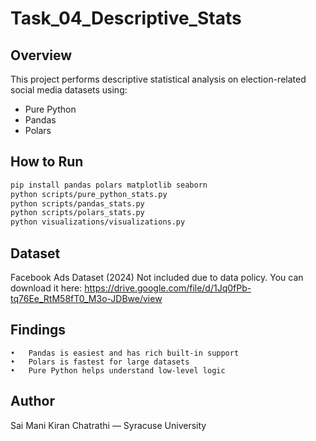 # Task_04_Descriptive_Stats

## Overview
This project performs descriptive statistical analysis on election-related social media datasets using:
- Pure Python
- Pandas
- Polars

## How to Run

```bash
pip install pandas polars matplotlib seaborn
python scripts/pure_python_stats.py
python scripts/pandas_stats.py
python scripts/polars_stats.py
python visualizations/visualizations.py
```

## Dataset

Facebook Ads Dataset (2024)
Not included due to data policy.
You can download it here: https://drive.google.com/file/d/1Jq0fPb-tq76Ee_RtM58fT0_M3o-JDBwe/view


## Findings
	•	Pandas is easiest and has rich built-in support
	•	Polars is fastest for large datasets
	•	Pure Python helps understand low-level logic

## Author

Sai Mani Kiran Chatrathi — Syracuse University
